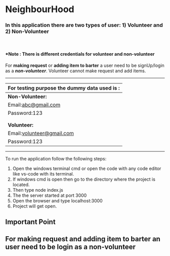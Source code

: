 <h1>NeighbourHood</h1>

<h3>In this application there are two types of user: 1) Volunteer and 2) Non-Volunteer</h3>
<br>
<h4>*Note : There is different credentials for volunteer and non-volunteer</h4>

<p>For <b>making request</b> or <b>adding item to barter</b> a user need to be signUp/login as a <b><i>non-volunteer</i></b>.
Volunteer cannot make request and add items.
</p>
<hr>

| For testing purpose the dummy data used is :|
|---------------------------------------------|
|           <b>Non-Volunteer:</b>             |
| Email:abc@gmail.com                         |  
| Password:123                                |
|                                             |
|                                             |
|           <b>Volunteer:</b>                 |
| Email:volunteer@gmail.com                   |
| Password:123                                |


<hr>


To run the application follow the following steps:

1. Open the windows terminal cmd or open the code with any code editor like vs-code with its terminal.
2. If windows cmd is open then go to the directory where the project is located.
3. Then type node index.js
4. The the server started at port 3000
5. Open the browser and type localhost:3000
6. Project will get open.

<h2>Important Point</h2>
<h2>For making request and adding item to barter an user need to be login as a non-volunteer</h2>







